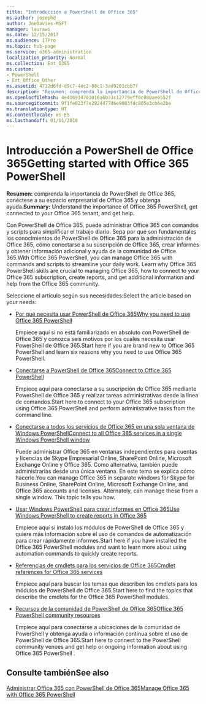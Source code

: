```yaml
---
title: "Introducción a PowerShell de Office 365"
ms.author: josephd
author: JoeDavies-MSFT
manager: laurawi
ms.date: 12/15/2017
ms.audience: ITPro
ms.topic: hub-page
ms.service: o365-administration
localization_priority: Normal
ms.collection: Ent_O365
ms.custom:
- PowerShell
- Ent_Office_Other
ms.assetid: 4712d6fd-d9c7-4ec2-88c1-3ad9201cbb7f
description: "Resumen: comprenda la importancia de PowerShell de Office 365, conéctese a su espacio empresarial de Office 365 y obtenga ayuda."
ms.openlocfilehash: 4e416914703016a6b33c12779eff0c080ae0552f
ms.sourcegitcommit: 9f1fe023f7e2924477d6e9003fdc805e3cb6e2be
ms.translationtype: HT
ms.contentlocale: es-ES
ms.lasthandoff: 01/11/2018
---
```

# <a name="getting-started-with-office-365-powershell"></a><span data-ttu-id="2a9e3-103">Introducción a PowerShell de Office 365</span><span class="sxs-lookup"><span data-stu-id="2a9e3-103">Getting started with Office 365 PowerShell</span></span>

 <span data-ttu-id="2a9e3-104">**Resumen:** comprenda la importancia de PowerShell de Office 365, conéctese a su espacio empresarial de Office 365 y obtenga ayuda.</span><span class="sxs-lookup"><span data-stu-id="2a9e3-104">**Summary:** Understand the importance of Office 365 PowerShell, get connected to your Office 365 tenant, and get help.</span></span>
  
<span data-ttu-id="2a9e3-p101">Con PowerShell de Office 365, puede administrar Office 365 con comandos y scripts para simplificar el trabajo diario. Sepa por qué son fundamentales los conocimientos de PowerShell de Office 365 para la administración de Office 365, cómo conectarse a su suscripción de Office 365, crear informes y obtener información adicional y ayuda de la comunidad de Office 365.</span><span class="sxs-lookup"><span data-stu-id="2a9e3-p101">With Office 365 PowerShell, you can manage Office 365 with commands and scripts to streamline your daily work. Learn why Office 365 PowerShell skills are crucial to managing Office 365, how to connect to your Office 365 subscription, create reports, and get additional information and help from the Office 365 community.</span></span>
  
<span data-ttu-id="2a9e3-107">Seleccione el artículo según sus necesidades:</span><span class="sxs-lookup"><span data-stu-id="2a9e3-107">Select the article based on your needs:</span></span>
  
- [<span data-ttu-id="2a9e3-108">Por qué necesita usar PowerShell de Office 365</span><span class="sxs-lookup"><span data-stu-id="2a9e3-108">Why you need to use Office 365 PowerShell</span></span>](why-you-need-to-use-office-365-powershell.md)
    
    <span data-ttu-id="2a9e3-109">Empiece aquí si no está familiarizado en absoluto con PowerShell de Office 365 y conozca seis motivos por los cuales necesita usar PowerShell de Office 365.</span><span class="sxs-lookup"><span data-stu-id="2a9e3-109">Start here if you are brand new to Office 365 PowerShell and learn six reasons why you need to use Office 365 PowerShell.</span></span> 
    
- [<span data-ttu-id="2a9e3-110">Conectarse a PowerShell de Office 365</span><span class="sxs-lookup"><span data-stu-id="2a9e3-110">Connect to Office 365 PowerShell</span></span>](connect-to-office-365-powershell.md)
    
    <span data-ttu-id="2a9e3-111">Empiece aquí para conectarse a su suscripción de Office 365 mediante PowerShell de Office 365 y realizar tareas administrativas desde la línea de comandos.</span><span class="sxs-lookup"><span data-stu-id="2a9e3-111">Start here to connect to your Office 365 subscription using Office 365 PowerShell and perform administrative tasks from the command line.</span></span>
    
- [<span data-ttu-id="2a9e3-112">Conectarse a todos los servicios de Office 365 en una sola ventana de Windows PowerShell</span><span class="sxs-lookup"><span data-stu-id="2a9e3-112">Connect to all Office 365 services in a single Windows PowerShell window</span></span>](connect-to-all-office-365-services-in-a-single-windows-powershell-window.md)
    
    <span data-ttu-id="2a9e3-p102">Puede administrar Office 365 en ventanas independientes para cuentas y licencias de Skype Empresarial Online, SharePoint Online, Microsoft Exchange Online y Office 365. Como alternativa, también puede administrarlas desde una única ventana. En este tema se explica cómo hacerlo.</span><span class="sxs-lookup"><span data-stu-id="2a9e3-p102">You can manage Office 365 in separate windows for Skype for Business Online, SharePoint Online, Microsoft Exchange Online, and Office 365 accounts and licenses. Alternately, can manage these from a single window. This topic tells you how.</span></span>
    
- [<span data-ttu-id="2a9e3-116">Usar Windows PowerShell para crear informes en Office 365</span><span class="sxs-lookup"><span data-stu-id="2a9e3-116">Use Windows PowerShell to create reports in Office 365</span></span>](use-windows-powershell-to-create-reports-in-office-365.md)
    
    <span data-ttu-id="2a9e3-117">Empiece aquí si instaló los módulos de PowerShell de Office 365 y quiere más información sobre el uso de comandos de automatización para crear rápidamente informes.</span><span class="sxs-lookup"><span data-stu-id="2a9e3-117">Start here if you have installed the Office 365 PowerShell modules and want to learn more about using automation commands to quickly create reports.</span></span> 
    
- [<span data-ttu-id="2a9e3-118">Referencias de cmdlets para los servicios de Office 365</span><span class="sxs-lookup"><span data-stu-id="2a9e3-118">Cmdlet references for Office 365 services</span></span>](cmdlet-references-for-office-365-services.md)
    
    <span data-ttu-id="2a9e3-119">Empiece aquí para buscar los temas que describen los cmdlets para los módulos de PowerShell de Office 365.</span><span class="sxs-lookup"><span data-stu-id="2a9e3-119">Start here to find the topics that describe the cmdlets for the Office 365 PowerShell modules.</span></span>
    
- [<span data-ttu-id="2a9e3-120">Recursos de la comunidad de PowerShell de Office 365</span><span class="sxs-lookup"><span data-stu-id="2a9e3-120">Office 365 PowerShell community resources</span></span>](office-365-powershell-community-resources.md)
    
    <span data-ttu-id="2a9e3-121">Empiece aquí para conectarse a ubicaciones de la comunidad de PowerShell y obtenga ayuda o información continua sobre el uso de PowerShell de Office 365.</span><span class="sxs-lookup"><span data-stu-id="2a9e3-121">Start here to connect to the PowerShell community venues and get help or ongoing information about using Office 365 PowerShell .</span></span>
    
## <a name="see-also"></a><span data-ttu-id="2a9e3-122">Consulte también</span><span class="sxs-lookup"><span data-stu-id="2a9e3-122">See also</span></span>

#### 

[<span data-ttu-id="2a9e3-123">Administrar Office 365 con PowerShell de Office 365</span><span class="sxs-lookup"><span data-stu-id="2a9e3-123">Manage Office 365 with Office 365 PowerShell</span></span>](manage-office-365-with-office-365-powershell.md)

